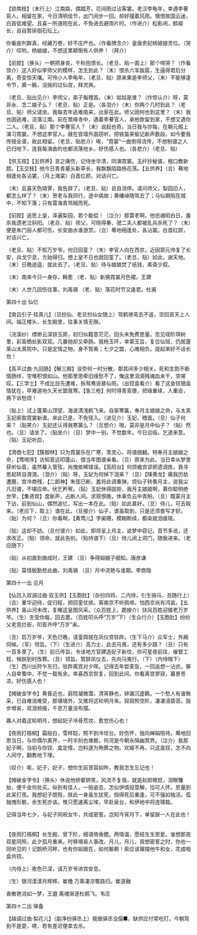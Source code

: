 <!-- { "loadSidebar": true } -->
【锁南枝】（末行上）江南路，偶踏芳，花间雨过沾客裳。老汉李龟年，幸遇李謩官人，相留在家。今日清明佳节，出门闲步一回。却好撞着风雨。懊恨故国云迷，白首低难望。且喜一所道院在此，不免进去避雨片时。（作进介）松影闲，鹤唳长，且自暂徘徊石坛上。 　 

你看座列群真，经藏万卷，好不庄严也。（作看牌念介）皇唐贵妃杨娘娘灵位。（哭介）哎哟，杨娘娘，不想这里颠倒有人供养！（拜介） 　 

【前腔】（换头）一朝把身丧，千秋抱恨长。（老旦、贴一面上）那个啼哭？（作看惊介）这人好似李师父的模样，怎生到此？（末）恨杀六军跋扈，生逼得君后分离，奇变惊天壤。可怜小人李龟年，（老旦、贴）原来果是李师父，（末）不能够逢令节，奠一觞，没揣的过仙宫，拜灵爽。 

（老旦、贴出见介）李师父，弟子每稽首。（末）姑姑是谁？（作惊认介）呀，莫非永、念二娘子么？（老旦、贴）正是。（各泪介）（末）你两个几时到此？（老旦、贴）师父请坐。我每去年逃难南来，出家在此。师父因何也到这里？（末）我也因逃难，流落江南。前在鹫峰寺中，遇着李謩官人，承他款留到家，不想又遇你二人。（老旦、贴）那个李謩官人？（末）说起也奇。当日我与你每，在朝元阁上演习霓裳。不想这李官人，就在宫墙外面窃听。把铁笛来偷记新声数段。如今要我传授全谱，故此相留。（老旦、贴悲介）唉，“霓裳”一曲倒得流传，不想制谱之人已归地下，连我每演曲的也都流落他乡。好伤感人也。（各悲介）（老旦、贴）

【供玉枝】【五供养】言之痛伤，记侍坐华清，同演霓裳。玉纤抄秘谱，檀口教新腔。【玉交枝】他今日青青墓头新草长，我飘飘陌路杨花荡。【五供养】（合）蓦地相逢处各沾裳，（月上海棠）白首红颜，对话兴亡。

（末）且喜天色晴霁，我告辞了。（老旦、贴）且自消停。请问师父，梨园旧人，都怎么样了？（末）贺老与我同行，途中病故；黄幡绰随驾去了；马仙期陷在城中，不知下落；只有雷海青骂贼而死。 　 

【前腔】追思上皇，泽遍梨园，若个能偿！（泣介）那雷老啊，他忠魂昭白日，羞杀我遗老泣斜阳。（老旦、贴）师父，可晓得秦、虢二夫人都被乱兵杀死了？（末）便是朱门丽人都可伤，长安曲水谁游赏。（合）蓦地相逢处，各沾裳。白首红颜，对话兴亡。 　 

（老旦、贴）不知万岁爷，何日回銮？（末）李官人向在西京，近因郭元帅复了长安，兵戈宁息，方始得归。想上皇不日也就回銮了。（老旦、贴）如此，谢天地。（末）日晚途遥，就此去了。（老旦、贴）待与娘娘焚了纸钱，素斋少叙。 　 

（末）南来今只一身存，韩愈 （老、贴）新换霓裳月色裙。王建 　 

（末）人世几回伤往事，刘禹锡 （老、贴）落花时节又逢君。杜甫


第四十出 仙忆 

【南吕引子·挂真儿】（旦扮仙、老旦扮仙女随上）驾鹤骖鸾去不返，空回首天上人间。端正楼头，长生殿里，往事关情无限。 　 

（浣溪纱）缥缈云深锁玉房，初归仙籍意茫茫。回头未免费思量。忽见瑶阶琪树里，彩鸾栖处影双双。几番抛却又牵肠。我杨玉环，幸蒙玉旨，复位仙班，仍居蓬莱山太真院中。只是定情之物，身不暂离；七夕之盟，心难相负。提起来好不话长也！ 　 

【高平过曲·九回肠】【解三酲】没奈何一时分散，那其间多少相关。死和生割不断情肠绊，空堆积恨如山。他那里思牵旧缘愁不了，俺这里泪滴残魂血未干，空嗟叹。【三学士】不成比目先遭难，拆鸳鸯说甚仙班。（出钗盒看介）看了这金钗钿盒情犹在，早难道地久天长盟竟寒。【急三枪】何时得青鸾便，把缘重续，人重会，两下诉愁烦！ 　 

（贴上）试上蓬莱山顶望，海波清浅鹤飞来。自家寒簧，奉月主娘娘之命，与太真玉妃索取霓裳新谱。来此已是，不免径入。（进见介）玉妃，稽首。（旦）仙子何来？（贴笑介）玉妃还认得我寒簧么？（旦想介）哦，莫非是月中仙子？（贴）然也。（旦）请坐了。（贴坐介）（旦）梦中一别，不觉数年。今日远临，乞道来意。（贴）玉妃听启， 　 

【清商七犯】【簇御林】只为霓裳乐在广寒，羡灵心，将谱细翻。特奉月主娘娘之命，【莺啼序】访知音远叩蓬山，借当年图谱亲看。（旦）原来为此。当日幸从梦里获听仙音，虽然摹入管弦，尚愧依稀错误。【高阳台】何烦蟾宫谬把遗调拣，我寻思起转自潸潸。（泪介）（贴）呀，玉妃为何掉下泪来？（旦）【降黄龙】痛我历劫遭磨，宫冷商残，【二郎神】朱弦已断，羞将此调重弹。烦仙子转奏月主，说我尘凡旧谱，不堪应命。伏乞矜宥。（贴）玉妃休得固拒，我月主娘娘啊，慕你聪明绝世罕，【集贤宾】度新声，占断人间。求观恨晚，休辜负云中青盼。（旦）既蒙月主下访，前到仙山，偶然追忆，写出一本在此。（贴）如此甚好。（旦）侍儿，可去取来。（老应下，取上）谱在此。（旦接介）仙子，谱虽取到，只是还须誊写才好。（贴）为何？（旦）你看啊，【黄莺儿】字阑珊，模糊断续，都染就泪痕斑。 　 

（贴）这却不妨。（旦付谱介）如此，即烦呈上月主，说梦中窃记，音节多讹，还求改正。（贴）领命，就此告别。（贴持谱下）（旦）侍儿闭上洞门，随我进来。（老应随下） 　 

（贴）从初直到曲成时，王建 （旦）争得姮娥子细知。唐彦谦 　 

（贴）莫怪殷勤悲此曲，刘禹锡 （旦）月中流艳与谁期。李商隐


第四十一出 见月 

【仙吕入双调过曲·双玉供】【玉胞肚】（杂扮四将、二内侍，引生骑马、丑随行上）（合）重华迎待，促归程，把回銮仗排。离南京不听鹃啼，怕西京尚有鸿哀。【五供养】喜山河未改，复睹这皇图风采。（众百姓上，跪接介）扶风百姓迎接老万岁爷。（生）生受你每，回去罢。（百姓叩头呼“万岁”下）（生众行介）【玉胞肚】纷纷父老竞拦街，叩首齐呼“万岁”来。 　 

（丑）启万岁爷，天色已晚，请銮舆就在凤仪宫驻跸。（生下马介）众军士，外厢伺候。（军）领旨。（下）（生进介）高力士，此去马嵬，还有多少路？（丑）只有一百多里了。（生）前已传旨，令该地方官建造妃子新坟，你可星夜前往，催督工程，候朕到时改葬。（丑）领旨。暂辞凤仪去，先向马嵬行。（下）（内侍暗下）（生）西川出狩乍东归，驻跸离宫对夕晖。记得去年尝麦饭，一回追想一沾衣。寡人自幸蜀中，不觉一载有余。幸喜西京恢复，回到此间。你看离宫寥寂，暮景苍凉。好伤感人也！ 　 

【摊破金字令】黄昏近也，庭院凝微霭，清宵静也，钟漏沉虚籁。一个愁人有谁偢采，已自难消难受，那堪墙外，又推将这轮明月来。寂寂照空阶，凄凄浸碧苔。独步增哀，双泪频揩，千思万量没布摆。 　 

寡人对着这轮明月，想起妃子冷骨荒坟，愈觉伤心也！ 　 

【夜雨打梧桐】霜般白，雪样皑，照不到冷坟台。好伤怀，独向婵娟陪待。蓦地回思当日，与你偶尔离开，一时半刻也难捱，何况是今朝永隔幽冥界。（泣介）我那妃子啊，当初与你钗、盒定情，岂料遂为殉葬之物。欢娱不再，只这盒钗，怎不向人间守，翻教地下埋。 　 

（叹介）咳，妃子，妃子，想你生前音容如昨，教我怎生忘记也！ 　

【摊破金字令】（换头）休说他娇颦妍笑，风流不复偕，就是赵颜微怒，泪眼慵抬，便千金何处买。纵别有佳人，一般姿态，怎似伊情投意解，恰可人怀。思量到此呆打孩。我想妃子既殁，朕此一身虽生犹死，倘得死后重逢，可不强如独活。孤独愧形骸，余生死亦该。惟只愿速离尘埃，早赴泉台，和伊地中将连理栽。  　 

记得当年七夕，与妃子同祝女牛，共成密誓。岂知今宵月下，单留朕一人在此也！ 　 

【夜雨打梧桐】长生殿，曾下阶，细语倚香腮。两情谐，愿结生生恩爱。谁想那夜双星同照，此夕孤月重来。时移境易人事改。月儿，月儿，我想密誓之时，你也一同听见的！记鹊桥河畔，也有你姮娥在，如何厮赖！索应该撺掇他牛和女，完成咱盒共钗。 　 

（内侍上）夜色已深，请万岁爷进宫安息。 　 

（生）银河漾漾月辉辉，崔橹 万乘凄凉蜀路归。崔道融 　 

 香散艳消如一梦，王遒 离魂渐逐杜鹃飞。韦庄


第四十二出 驿备 

【越调过曲·梨花儿】（副净扮驿丞上）我做驿丞没傝■，缺供应付常吃打。今朝驾到不是耍，嗏，若有差迟便拿去杀。 　 

